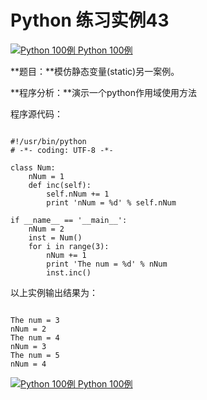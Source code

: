Python 练习实例43
=============

 [![Python 100例](../images/up.gif)
 Python 100例](python-100-examples.html)


 **题目：**模仿静态变量(static)另一案例。

 **程序分析：**演示一个python作用域使用方法

 程序源代码：

 
```

#!/usr/bin/python
# -*- coding: UTF-8 -*-

class Num:
    nNum = 1
    def inc(self):
        self.nNum += 1
        print 'nNum = %d' % self.nNum

if __name__ == '__main__':
    nNum = 2
    inst = Num()
    for i in range(3):
        nNum += 1
        print 'The num = %d' % nNum
        inst.inc()

```

 以上实例输出结果为：

 
```

The num = 3
nNum = 2
The num = 4
nNum = 3
The num = 5
nNum = 4

```

[![Python 100例](../images/up.gif)
 Python 100例](python-100-examples.html)